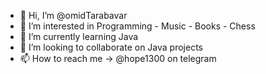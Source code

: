 - 👋 Hi, I’m @omidTarabavar
- 👀 I’m interested in Programming - Music - Books - Chess
- 🌱 I’m currently learning Java
- 💞️ I’m looking to collaborate on Java projects 
- 📫 How to reach me -> @hope1300 on telegram

<!---
omidTarabavar/omidTarabavar is a ✨ special ✨ repository because its `README.md` (this file) appears on your GitHub profile.
You can click the Preview link to take a look at your changes.
--->
